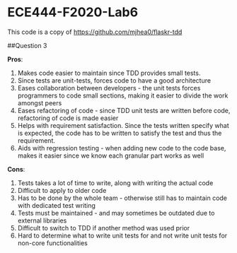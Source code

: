 # ECE444-F2020-Lab6
This code is a copy of https://github.com/mjhea0/flaskr-tdd

##Question 3

**Pros**:
1. Makes code easier to maintain since TDD provides small tests.
2. Since tests are unit-tests, forces code to have a good architecture
3. Eases collaboration between developers - the unit tests forces programmers to code small sections, making it easier to divide the work amongst peers
4. Eases refactoring of code - since TDD unit tests are written before code, refactoring of code is made easier
5. Helps with requirement satisfaction. Since the tests written specify what is expected, the code has to be written to satisfy the test and thus the requirement.
6. Aids with regression testing - when adding new code to the code base, makes it easier since we know each granular part works as well

**Cons**:
1. Tests takes a lot of time to write, along with writing the actual code
2. Difficult to apply to older code
3. Has to be done by the whole team - otherwise still has to maintain code with dedicated test writing
4. Tests must be maintained - and may sometimes be outdated due to external libraries
5. Difficult to switch to TDD if another method was used prior
6. Hard to determine what to write unit tests for and not write unit tests for non-core functionalities
